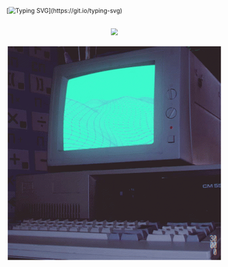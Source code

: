 [![Typing SVG](https://readme-typing-svg.herokuapp.com/?color=ffff&size=35&center=true&vCenter=true&width=1000&lines=Olá!;Sou+de+Itaguaí+-+RJ.;Estou+cursando+atualmente+ADS.;Quer+saber+mais+sobre+mim?;Acesse+o+meu+website+abaixo!;)](https://git.io/typing-svg)
<h2 align="center"></a></h2>
<a href="https://github.com/Alcantara4">
<h2 align="center"><a href="https://Alcantara4.github.io/"><img src="https://img.shields.io/badge/Website-%23E440?style=for-the-badge&logo=brave&logoColor=white"></a>
  <p align="center">
        <img src="https://raw.githubusercontent.com/Alcantara4/Alcantara4/main/images/wallpaper1.gif" />
  </p>
</a>




